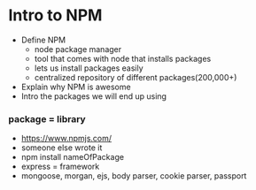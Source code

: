 # Intro to NPM

* Define NPM
  - node package manager
  - tool that comes with node that installs packages
  - lets us install packages easily
  - centralized repository of different packages(200,000+)
* Explain why NPM is awesome
* Intro the packages we will end up using

### package = library
* https://www.npmjs.com/
* someone else wrote it
* npm install nameOfPackage
* express = framework
* mongoose, morgan, ejs, body parser, cookie parser, passport
